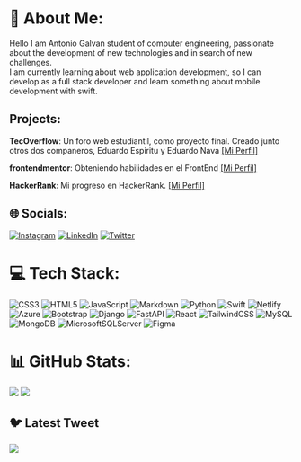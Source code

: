 # 💫 About Me:
Hello I am Antonio Galvan student of computer engineering, passionate about the development of new technologies and in search of new challenges.<br>I am currently learning about web application development, so I can develop as a full stack developer and learn something about mobile development with swift.

## Projects:
**TecOverflow**: Un foro web estudiantil, como proyecto final. Creado junto otros dos companeros, Eduardo Espiritu y Eduardo Nava [[Mi Perfil] ](https://www.hackerrank.com/profile/agalvanrojas05) 

**frontendmentor**: Obteniendo habilidades en el FrontEnd [[Mi Perfil] ](https://www.frontendmentor.io/profile/AntonioGr05)

**HackerRank**: Mi progreso en HackerRank. [[Mi Perfil] ](https://www.hackerrank.com/profile/agalvanrojas05)
## 🌐 Socials:
[![Instagram](https://img.shields.io/badge/Instagram-%23E4405F.svg?logo=Instagram&logoColor=white)](https://instagram.com/agr_5467) [![LinkedIn](https://img.shields.io/badge/LinkedIn-%230077B5.svg?logo=linkedin&logoColor=white)](https://linkedin.com/in/Antonio-Galvan-Rojas) [![Twitter](https://img.shields.io/badge/Twitter-%231DA1F2.svg?logo=Twitter&logoColor=white)](https://twitter.com/AntonioGalvanR4) 

# 💻 Tech Stack:
![CSS3](https://img.shields.io/badge/css3-%231572B6.svg?style=for-the-badge&logo=css3&logoColor=white) ![HTML5](https://img.shields.io/badge/html5-%23E34F26.svg?style=for-the-badge&logo=html5&logoColor=white) ![JavaScript](https://img.shields.io/badge/javascript-%23323330.svg?style=for-the-badge&logo=javascript&logoColor=%23F7DF1E) ![Markdown](https://img.shields.io/badge/markdown-%23000000.svg?style=for-the-badge&logo=markdown&logoColor=white) ![Python](https://img.shields.io/badge/python-3670A0?style=for-the-badge&logo=python&logoColor=ffdd54) ![Swift](https://img.shields.io/badge/swift-F54A2A?style=for-the-badge&logo=swift&logoColor=white) ![Netlify](https://img.shields.io/badge/netlify-%23000000.svg?style=for-the-badge&logo=netlify&logoColor=#00C7B7) ![Azure](https://img.shields.io/badge/azure-%230072C6.svg?style=for-the-badge&logo=azure-devops&logoColor=white) ![Bootstrap](https://img.shields.io/badge/bootstrap-%23563D7C.svg?style=for-the-badge&logo=bootstrap&logoColor=white) ![Django](https://img.shields.io/badge/django-%23092E20.svg?style=for-the-badge&logo=django&logoColor=white) ![FastAPI](https://img.shields.io/badge/FastAPI-005571?style=for-the-badge&logo=fastapi) ![React](https://img.shields.io/badge/react-%2320232a.svg?style=for-the-badge&logo=react&logoColor=%2361DAFB) ![TailwindCSS](https://img.shields.io/badge/tailwindcss-%2338B2AC.svg?style=for-the-badge&logo=tailwind-css&logoColor=white) ![MySQL](https://img.shields.io/badge/mysql-%2300f.svg?style=for-the-badge&logo=mysql&logoColor=white) ![MongoDB](https://img.shields.io/badge/MongoDB-%234ea94b.svg?style=for-the-badge&logo=mongodb&logoColor=white) ![MicrosoftSQLServer](https://img.shields.io/badge/Microsoft%20SQL%20Sever-CC2927?style=for-the-badge&logo=microsoft%20sql%20server&logoColor=white) 	![Figma](https://img.shields.io/badge/figma-%23F24E1E.svg?style=for-the-badge&logo=figma&logoColor=white)
# 📊 GitHub Stats:
![](https://github-readme-streak-stats.herokuapp.com/?user=AntonioGr05&theme=swift&hide_border=false)
![](https://github-readme-stats.vercel.app/api/top-langs/?username=AntonioGr05&theme=swift&hide_border=false&include_all_commits=false&count_private=false&layout=compact)

## 🐦 Latest Tweet
[![](https://gtce.itsvg.in/api?username=AntonioGalvanR4)](https://github.com/VishwaGauravIn/github-twitter-card-embed)

<!-- Proudly created with GPRM ( https://gprm.itsvg.in ) -->
